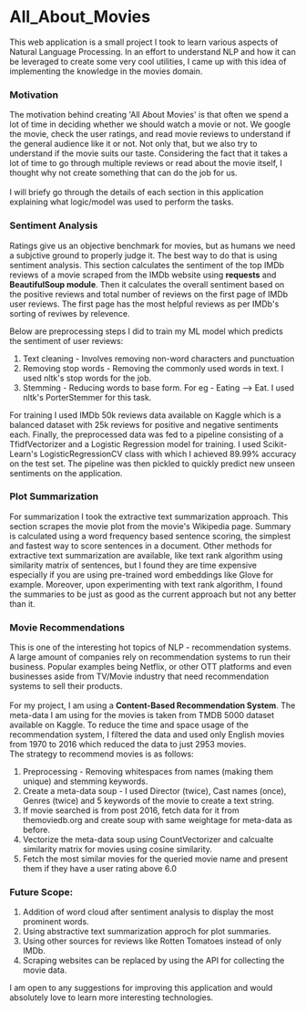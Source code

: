 # All_About_Movies

This web application is a small project I took to learn various aspects of Natural Language Processing. In an effort to understand NLP and how it can be leveraged to create some very cool utilities, I came up with this idea of implementing the knowledge in the movies domain.

### Motivation

The motivation behind creating 'All About Movies' is that often we spend a lot of time in deciding whether we should watch a movie or not. We google the movie, check the user ratings, and read movie reviews to understand if the general audience like it or not. Not only that, but we also try to understand if the movie suits our taste.
Considering the fact that it takes a lot of time to go through multiple reviews or read about the movie itself, I thought why not create something that can do the job for us. 
<br><br>
I will briefy go through the details of each section in this application explaining what logic/model was used to perform the tasks.

### Sentiment Analysis

Ratings give us an objective benchmark for movies, but as humans we need a subjctive ground to properly judge it. The best way to do that is using sentiment analysis.
This section calculates the sentiment of the top IMDb reviews of a movie scraped from the IMDb website using **requests** and **BeautifulSoup module**. Then it calculates the overall sentiment based on the positive reviews and total number of reviews on the first page of IMDb user reviews. The first page has the most helpful reviews as per IMDb's sorting of reviwes by relevence.

Below are preprocessing steps I did to train my ML model which predicts the sentiment of user reviews:
1. Text cleaning - Involves removing non-word characters and punctuation
2. Removing stop words  - Removing the commonly used words in text. I used nltk's stop words for the job.
3. Stemming - Reducing words to base form. For eg - Eating --> Eat. I used nltk's PorterStemmer for this task.

For training I used IMDb 50k reviews data available on Kaggle which is a balanced dataset with 25k reviews for positive and negative sentiments each. Finally, the preprocessed data was fed to a pipeline consisting of a TfidfVectorizer and a Logistic Regression model for training. I used Scikit-Learn's LogisticRegressionCV class with which I achieved 89.99% accuracy on the test set. The pipeline was then pickled to quickly predict new unseen sentiments on the application.

### Plot Summarization

For summarization I took the extractive text summarization approach. This section scrapes the movie plot from the movie's Wikipedia page. Summary is calculated using a word frequency based sentence scoring, the simplest and fastest way to score sentences in a document. Other methods for extractive text summarization are available, like text rank algorithm using similarity matrix of sentences, but I found they are time expensive especially if you are using pre-trained word embeddings like Glove for example. Moreover, upon experimenting with text rank algorithm, I found the summaries to be just as good as the current approach but not any better than it.

### Movie Recommendations

This is one of the interesting hot topics of NLP - recommendation systems. A large amount of companies rely on recommendation systems to run their business. Popular examples being Netflix, or other OTT platforms and even businesses aside from TV/Movie industry that need recommendation systems to sell their products. 
<br><br>
For my project, I am using a **Content-Based Recommendation System**. The meta-data I am using for the movies is taken from TMDB 5000 dataset available on Kaggle. To reduce the time and space usage of the recommendation system, I filtered the data and used only English movies from 1970 to 2016 which reduced the data to just 2953 movies.
<br>
The strategy to recommend movies is as follows:
1. Preprocessing - Removing whitespaces from names (making them unique) and stemming keywords.
2. Create a meta-data soup - I used Director (twice), Cast names (once), Genres (twice) and 5 keywords of the movie to create a text string.
3. If movie searched is from post 2016, fetch data for it from themoviedb.org and create soup with same weightage for meta-data as before.
4. Vectorize the meta-data soup using CountVectorizer and calcualte similarity matrix for movies using cosine similarity.
5. Fetch the most similar movies for the queried movie name and present them if they have a user rating above 6.0

### Future Scope:
1. Addition of word cloud after sentiment analysis to display the most prominent words.
2. Using abstractive text summarization approch for plot summaries.
3. Using other sources for reviews like Rotten Tomatoes instead of only IMDb.
4. Scraping websites can be replaced by using the API for collecting the movie data.

I am open to any suggestions for improving this application and would absolutely love to learn more interesting technologies.
